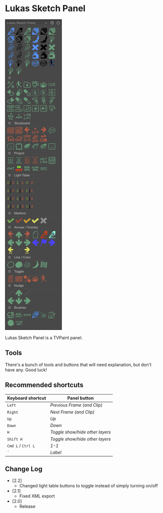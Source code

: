 # Lukas Sketch Panel
![Screenshot of Lukas Sketch Panel](screenshot.png)

Lukas Sketch Panel is a TVPaint panel.

## Tools
There's a bunch of tools and buttons that will need explanation, but don't have any. Good luck!

## Recommended shortcuts
Keyboard shortcut | Panel button
--- | ---
`Left` | *Previous Frame (and Clip)*
`Right` | *Next Frame (and Clip)*
`Up` | *Up*
`Down` | *Down*
`H` | *Toggle show/hide other layers*
`Shift H` | *Toggle show/hide other layers*
`Cmd L` / `Ctrl L` | *1-1*
`` ` ``| *Label*

## Change Log
- [2.2]
  - Changed light table buttons to toggle instead of simply turning on/off
- [2.1]
  - Fixed XML export
- [2.0]
  - Release